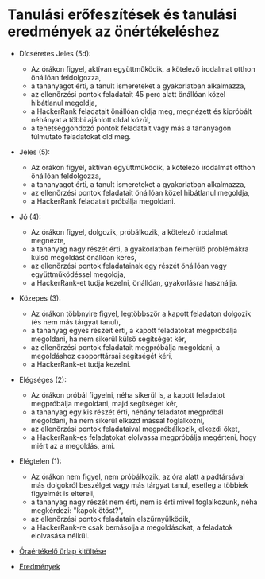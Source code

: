 # Tanulási erőfeszítések és tanulási eredmények az önértékeléshez

- Dícséretes Jeles (5d):

  - Az órákon figyel, aktívan együttműködik, a kötelező irodalmat otthon önállóan feldolgozza,
  - a tananyagot érti, a tanult ismereteket a gyakorlatban alkalmazza,
  - az ellenőrzési pontok feladatait 45 perc alatt önállóan közel hibátlanul megoldja,
  - a HackerRank feladatait önállóan oldja meg, megnézett és kipróbált néhányat a többi ajánlott oldal közül,
  - a tehetséggondozó pontok feladatait vagy más a tananyagon túlmutató feladatokat old meg.

- Jeles (5):

  - Az órákon figyel, aktívan együttműködik, a kötelező irodalmat otthon önállóan feldolgozza,
  - a tananyagot érti, a tanult ismereteket a gyakorlatban alkalmazza,
  - az ellenőrzési pontok feladatait önállóan közel hibátlanul megoldja,
  - a HackerRank feladatait próbálja megoldani.

- Jó (4):

  - Az órákon figyel, dolgozik, próbálkozik, a kötelező irodalmat megnézte,
  - a tananyag nagy részét érti, a gyakorlatban felmerülő problémákra külső megoldást önállóan keres,
  - az ellenőrzési pontok feladatainak egy részét önállóan vagy együttműködéssel megoldja,
  - a HackerRank-et tudja kezelni, önállóan, gyakorlásra használja.

- Közepes (3):

  - Az órákon többnyire figyel, legtöbbször a kapott feladaton dolgozik (és nem más tárgyat tanul),
  - a tananyag egyes részeit érti, a kapott feladatokat megpróbálja megoldani, ha nem sikerül külső segítséget kér,
  - az ellenőrzési pontok feladatait megpróbálja megoldani, a megoldáshoz csoporttársai segítségét kéri,
  - a HackerRank-et tudja kezelni.

- Elégséges (2):

  - Az órákon próbál figyelni, néha sikerül is, a kapott feladatot megpróbálja megoldani, majd segítséget kér,
  - a tananyag egy kis részét érti, néhány feladatot megpróbál megoldani, ha nem sikerül elkezd mással foglalkozni,
  - az ellenőrzési pontok feladataival megpróbálkozik, elkezdi őket,
  - a HackerRank-es feladatokat elolvassa megpróbálja megérteni, hogy miért az a megoldás, ami.

- Elégtelen (1):

  - Az órákon nem figyel, nem próbálkozik, az óra alatt a padtársával más dolgokról beszélget vagy más tárgyat tanul, esetleg a többiek figyelmét is eltereli,
  - a tananyag nagy részét nem érti, nem is érti mivel foglalkozunk, néha megkérdezi: "kapok ötöst?",
  - az ellenőrzési pontok feladatain elszűrnyűlködik,
  - a HackerRank-re csak bemásolja a megoldásokat, a feladatok elolvasása nélkül.

- [Óraértékelő űrlap kitöltése](uf/)
- [Eredmények](uf/getres.html)
